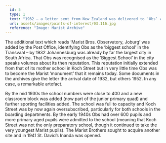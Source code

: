 ```yaml
---
  id: 5
  type: 1
  text: "1932 – a letter sent from New Zealand was delivered to ‘Obs’ addressed only to ‘Biggest School, Transvaal, South Africa’! "
  url: assets/images/points-of-interest/03.116.jpg
  reference: "Image: Marist Archive"
---
```

The additional text which reads ‘Marist Bros. Observatory, Joburg’ was added by the Post Office, identifying Obs as the ‘biggest school’ in the Transvaal – by 1932 Johannesburg was already by far the largest city in South Africa. That Obs was recognised as the ‘Biggest School’ in the city speaks volumes about its then reputation. This reputation initially extended from that of its mother school in Koch Street but in very little time Obs was to become the Marist ‘monument’ that it remains today. Some documents in the archives give the letter the arrival date of 1932, but others 1952. In any case, a remarkable artefact.
 
By the mid 1930s the school numbers were close to 400 and a new classroom block was added (now part of the junior primary quad) and further sporting facilities added. The school was full to capacity and Koch Street was by now again oversubscribed, particularly for both schools in the boarding departments. By the early 1940s Obs had over 600 pupils and more primary aged pupils were admitted to the school (meaning that Koch Street was not the only preparatory school, though it continued to take the very youngest Marist pupils). The Marist Brothers sought to acquire another site and in 1941 St. David’s Inanda was opened.  
 